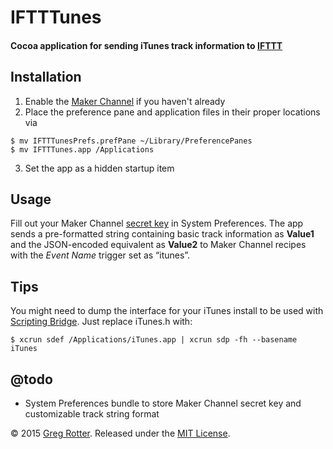 # IFTTTunes
#### Cocoa application for sending iTunes track information to [IFTTT](https://ifttt.com)

## Installation
1. Enable the [Maker Channel](https://ifttt.com/maker) if you haven't already
2. Place the preference pane and application files in their proper locations via

```shell
$ mv IFTTTunesPrefs.prefPane ~/Library/PreferencePanes
$ mv IFTTTunes.app /Applications
```

3. Set the app as a hidden startup item

## Usage
Fill out your Maker Channel [secret key](https://ifttt.com/maker) in System Preferences. The app sends a pre-formatted string containing basic track information as **Value1** and the JSON-encoded equivalent as **Value2** to Maker Channel recipes with the *Event Name* trigger set as “itunes”.

## Tips
You might need to dump the interface for your iTunes install to be used with [Scripting Bridge](http://developer.apple.com/library/mac/#documentation/Cocoa/Conceptual/ScriptingBridgeConcepts/Introduction/Introduction.html). Just replace iTunes.h with:

```shell
$ xcrun sdef /Applications/iTunes.app | xcrun sdp -fh --basename iTunes 
```

## @todo
- System Preferences bundle to store Maker Channel secret key and customizable track string format

© 2015 [Greg Rotter](http://www.ocf.berkeley.edu/~grotter/). Released under the [MIT License](http://www.opensource.org/licenses/mit-license.php).

